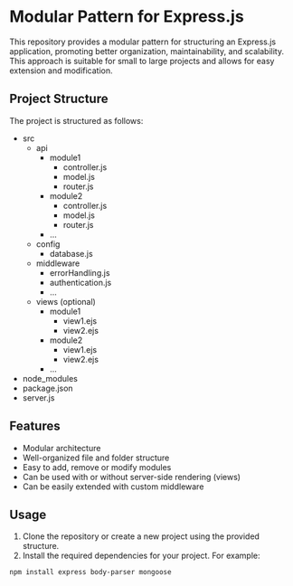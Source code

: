 # Modular Pattern for Express.js

This repository provides a modular pattern for structuring an Express.js application, promoting better organization, maintainability, and scalability. This approach is suitable for small to large projects and allows for easy extension and modification.

## Project Structure

The project is structured as follows:


- src
  - api
    - module1
      - controller.js
      - model.js
      - router.js
    - module2
      - controller.js
      - model.js
      - router.js
    - ...
  - config
    - database.js
  - middleware
    - errorHandling.js
    - authentication.js
    - ...
  - views (optional)
    - module1
      - view1.ejs
      - view2.ejs
    - module2
      - view1.ejs
      - view2.ejs
    - ...
- node_modules
- package.json
- server.js


## Features

- Modular architecture
- Well-organized file and folder structure
- Easy to add, remove or modify modules
- Can be used with or without server-side rendering (views)
- Can be easily extended with custom middleware

## Usage

1. Clone the repository or create a new project using the provided structure.
2. Install the required dependencies for your project. For example:

```bash
npm install express body-parser mongoose
